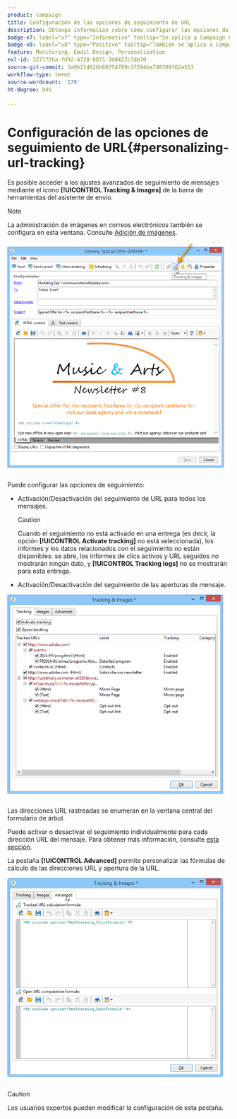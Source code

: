 ```yaml
---
product: campaign
title: Configuración de las opciones de seguimiento de URL
description: Obtenga información sobre cómo configurar las opciones de seguimiento de URL
badge-v7: label="v7" type="Informative" tooltip="Se aplica a Campaign Classic v7"
badge-v8: label="v8" type="Positive" tooltip="También se aplica a Campaign v8"
feature: Monitoring, Email Design, Personalization
exl-id: 3277726a-fd92-4720-8871-3d0422c7db70
source-git-commit: 3a9b21d626b60754789c3f594ba798309f62a553
workflow-type: tm+mt
source-wordcount: '179'
ht-degree: 94%

---
```


# Configuración de las opciones de seguimiento de URL{#personalizing-url-tracking}



Es posible acceder a los ajustes avanzados de seguimiento de mensajes mediante el icono **[!UICONTROL Tracking & Images]** de la barra de herramientas del asistente de envío.

>[!NOTE]
>
>La administración de imágenes en correos electrónicos también se configura en esta ventana. Consulte [Adición de imágenes](defining-the-email-content.md#adding-images).

![](assets/s_ncs_user_email_del_tracking_ico.png)

Puede configurar las opciones de seguimiento:

* Activación/Desactivación del seguimiento de URL para todos los mensajes.

  >[!CAUTION]
  >
  >Cuando el seguimiento no está activado en una entrega (es decir, la opción **[!UICONTROL Activate tracking]** no está seleccionada), los informes y los datos relacionados con el seguimiento no están disponibles: se abre, los informes de clics activos y URL seguidos no mostrarán ningún dato, y **[!UICONTROL Tracking logs]** no se mostrarán para esta entrega.

* Activación/Desactivación del seguimiento de las aperturas de mensaje.

![](assets/s_ncs_user_email_del_tracking_param.png)

Las direcciones URL rastreadas se enumeran en la ventana central del formulario de árbol.

Puede activar o desactivar el seguimiento individualmente para cada dirección URL del mensaje. Para obtener más información, consulte [esta sección](how-to-configure-tracked-links.md).

La pestaña **[!UICONTROL Advanced]** permite personalizar las fórmulas de cálculo de las direcciones URL y apertura de la URL.

![](assets/s_ncs_user_email_del_tracking_param_adv.png)

>[!CAUTION]
>
>Los usuarios expertos pueden modificar la configuración de esta pestaña.
